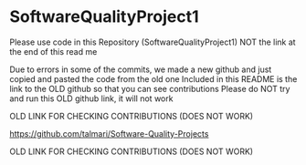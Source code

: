 # SoftwareQualityProject1

Please use code in this Repository (SoftwareQualityProject1) NOT the link at the end of this read me

Due to errors in some of the commits, we made a new github and just copied and pasted the code from the old one
Included in this README is the link to the OLD github so that you can see contributions 
Please do NOT try and run this OLD github link, it will not work






OLD LINK FOR CHECKING CONTRIBUTIONS (DOES NOT WORK)

https://github.com/talmari/Software-Quality-Projects

OLD LINK FOR CHECKING CONTRIBUTIONS (DOES NOT WORK)
